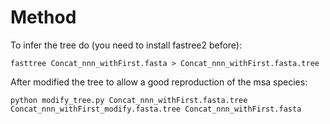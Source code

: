 # Method

To infer the tree do (you need to install fastree2 before):

```
fasttree Concat_nnn_withFirst.fasta > Concat_nnn_withFirst.fasta.tree
```

After modified the tree to allow a good reproduction of the msa species:

```
python modify_tree.py Concat_nnn_withFirst.fasta.tree Concat_nnn_withFirst_modify.fasta.tree Concat_nnn_withFirst.fasta
```
